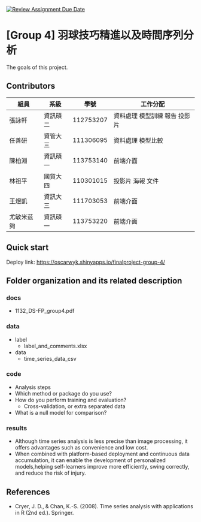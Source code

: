 [![Review Assignment Due Date](https://classroom.github.com/assets/deadline-readme-button-22041afd0340ce965d47ae6ef1cefeee28c7c493a6346c4f15d667ab976d596c.svg)](https://classroom.github.com/a/HR2Xz9sU)
# [Group 4] 羽球技巧精進以及時間序列分析
The goals of this project.

## Contributors
|組員|系級|學號|工作分配|
|-|-|-|-|
|張詠軒|資訊碩二|112753207|資料處理 模型訓練 報告 投影片| 
|任善研|資管大三|111306095|資料處理 模型比較|
|陳柏淵|資訊碩一|113753140|前端介面|
|林祖平|國貿大四|110301015|投影片 海報 文件|
|王煜凱|資訊大三|111703053|前端介面|
|尤敏米茲夠|資訊碩一|113753220|前端介面|

## Quick start
Deploy link: https://oscarwyk.shinyapps.io/finalproject-group-4/

## Folder organization and its related description

### docs
* 1132_DS-FP_group4.pdf

### data
* label
  * label_and_comments.xlsx
* data
  * time_series_data_csv

### code
* Analysis steps
* Which method or package do you use?
* How do you perform training and evaluation?
  * Cross-validation, or extra separated data
* What is a null model for comparison?

### results
* Although time series analysis is less precise than image processing, it offers advantages such as convenience and low cost.
* When combined with platform-based deployment and continuous data accumulation, it can enable the development of personalized models,helping self-learners improve more efficiently, swing correctly, and reduce the risk of injury.

## References
* Cryer, J. D., & Chan, K.-S. (2008). Time series analysis with applications in R (2nd ed.). Springer.
